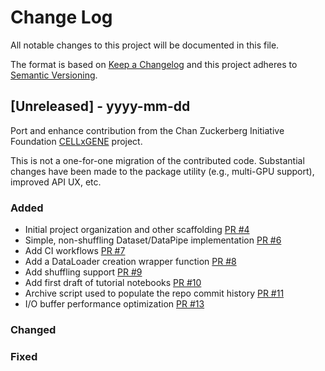 
# Change Log

All notable changes to this project will be documented in this file.

The format is based on [Keep a Changelog](http://keepachangelog.com/)
and this project adheres to [Semantic Versioning](http://semver.org/).

## [Unreleased] - yyyy-mm-dd

Port and enhance contribution from the Chan Zuckerberg Initiative Foundation
[CELLxGENE](https://cellxgene.cziscience.com/) project.

This is not a one-for-one migration of the contributed code. Substantial changes have
been made to the package utility (e.g., multi-GPU support), improved API UX, etc.

### Added

- Initial project organization and other scaffolding [PR #4](https://github.com/single-cell-data/TileDB-SOMA-ML/pull/4)
- Simple, non-shuffling Dataset/DataPipe implementation [PR #6](https://github.com/single-cell-data/TileDB-SOMA-ML/pull/6)
- Add CI workflows [PR #7](https://github.com/single-cell-data/TileDB-SOMA-ML/pull/7)
- Add a DataLoader creation wrapper function [PR #8](https://github.com/single-cell-data/TileDB-SOMA-ML/pull/8)
- Add shuffling support [PR #9](https://github.com/single-cell-data/TileDB-SOMA-ML/pull/9)
- Add first draft of tutorial notebooks [PR #10](https://github.com/single-cell-data/TileDB-SOMA-ML/pull/10)
- Archive script used to populate the repo commit history [PR #11](https://github.com/single-cell-data/TileDB-SOMA-ML/pull/11)
- I/O buffer performance optimization [PR #13](https://github.com/single-cell-data/TileDB-SOMA-ML/pull/13)

### Changed

### Fixed
